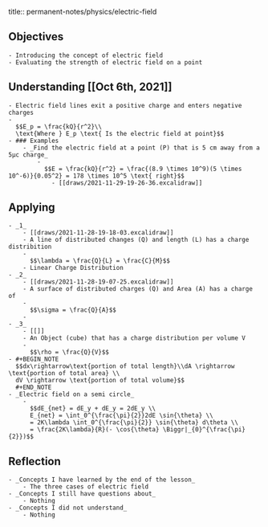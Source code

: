 title:: permanent-notes/physics/electric-field

## Objectives
	- Introducing the concept of electric field
	- Evaluating the strength of electric field on a point
## Understanding [[Oct 6th, 2021]]
	- Electric field lines exit a positive charge and enters negative charges
	-
	  $$E_p = \frac{kQ}{r^2}\\
	  \text{Where } E_p \text{ Is the electric field at point}$$
	- ### Examples
		- _Find the electric field at a point (P) that is 5 cm away from a 5μc charge_
			-
			  $$E = \frac{kQ}{r^2} = \frac{(8.9 \times 10^9)(5 \times 10^-6)}{0.05^2} = 178 \times 10^5 \text{ right}$$
				- [[draws/2021-11-29-19-26-36.excalidraw]]
## Applying
	- _1_
		- [[draws/2021-11-28-19-18-03.excalidraw]]
		- A line of distributed changes (Q) and length (L) has a charge distribition
		-
		  $$\lambda = \frac{Q}{L} = \frac{C}{M}$$
		- Linear Charge Distribution
	- _2_
		- [[draws/2021-11-28-19-07-25.excalidraw]]
		- A surface of distributed charges (Q) and Area (A) has a charge of
		-
		  $$\sigma = \frac{Q}{A}$$
		-
	- _3_
		- [[]]
		- An Object (cube) that has a charge distribution per volume V
		-
		  $$\rho = \frac{Q}{V}$$
	- #+BEGIN_NOTE
	  $$dx\rightarrow\text{portion of total length}\\dA \rightarrow \text{portion of total area} \\
	  dV \rightarrow \text{portion of total volume}$$
	  #+END_NOTE
	- _Electric field on a semi circle_
		-
		  $$dE_{net} = dE_y + dE_y = 2dE_y \\ 
		  E_{net} = \int_0^{\frac{\pi}{2}}2dE \sin{\theta} \\
		  = 2K\lambda \int_0^{\frac{\pi}{2}} \sin{\theta} d\theta \\
		  = \frac{2K\lambda}{R}(- \cos{\theta} \Biggr|_{0}^{\frac{\pi}{2}})$$
## Reflection
	- _Concepts I have learned by the end of the lesson_
		- The three cases of electric field
	- _Concepts I still have questions about_
		- Nothing
	- _Concepts I did not understand_
		- Nothing